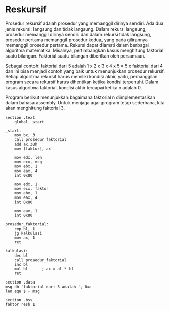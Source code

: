 # Reskursif

Prosedur rekursif adalah prosedur yang memanggil dirinya sendiri. Ada dua jenis rekursi: langsung dan tidak langsung. Dalam rekursi langsung, prosedur memanggil dirinya sendiri dan dalam rekursi tidak langsung, prosedur pertama memanggil prosedur kedua, yang pada gilirannya memanggil prosedur pertama.
Rekursi dapat diamati dalam berbagai algoritma matematika. Misalnya, pertimbangkan kasus menghitung faktorial suatu bilangan. Faktorial suatu bilangan diberikan oleh persamaan.

Sebagai contoh: faktorial dari 5 adalah 1 x 2 x 3 x 4 x 5 = 5 x faktorial dari 4 dan ini bisa menjadi contoh yang baik untuk menunjukkan prosedur rekursif. Setiap algoritma rekursif harus memiliki kondisi akhir, yaitu, pemanggilan program secara rekursif harus dihentikan ketika kondisi terpenuhi. Dalam kasus algoritma faktorial, kondisi akhir tercapai ketika n adalah 0.

Program berikut menunjukkan bagaimana faktorial n diimplementasikan dalam bahasa assembly. Untuk menjaga agar program tetap sederhana, kita akan menghitung faktorial 3.

```assembly
section .text
    global _start

_start:
    mov bx, 3
    call prosedur_faktorial
    add ax,30h
    mov [faktor], ax

    mov edx, len
    mov ecx, msg
    mov ebx, 1
    mov eax, 4
    int 0x80

    mov edx, 1
    mov ecx, faktor
    mov ebx, 1
    mov eax, 4
    int 0x80

    mov eax, 1
    int 0x80

prosedur_faktorial:
    cmp bl, 1
    jg kalkulasi
    mov ax, 1
    ret

kalkulasi:
    dec bl
    call prosedur_faktorial
    inc bl
    mul bl      ; ax = al * bl
    ret

section .data
msg db 'faktorial dari 3 adalah ', 0xa
len equ $ - msg

section .bss
faktor resb 1
```
